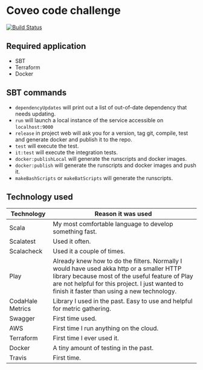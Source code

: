 # Coveo code challenge
[![Build Status](https://travis-ci.org/alheureux88/coveo-challenge.svg?branch=master)](https://travis-ci.org/alheureux88/coveo-challenge)

## Required application
- SBT
- Terraform
- Docker

## SBT commands
- `dependencyUpdates` will print out a list of out-of-date dependency that needs updating.
- `run` will launch a local instance of the service accessible on `localhost:9000`
- `release` in project web will ask you for a version, tag git, compile, test and generate docker and publish it to the repo.
- `test` will execute the test.
- `it:test` will execute the integration tests.
- `docker:publishLocal` will generate the runscripts and docker images.
- `docker:publish` will generate the runscripts and docker images and push it.
- `makeBashScripts` or `makeBatScripts` will generate the runscripts.

## Technology used
|Technology|Reason it was used|
|---|---|
|Scala|My most comfortable language to develop something fast.|
|Scalatest|Used it often.|
|Scalacheck|Used it a couple of times.|
|Play|Already knew how to do the filters. Normally I would have used akka http or a smaller HTTP library because most of the useful feature of Play are not helpful for this project. I just wanted to finish it faster than using a new technology.|
|CodaHale Metrics|Library I used in the past. Easy to use and helpful for metric gathering.|
|Swagger|First time used.|
|AWS|First time I run anything on the cloud.|
|Terraform|First time I ever used it.|
|Docker|A tiny amount of testing in the past.|
|Travis|First time.|